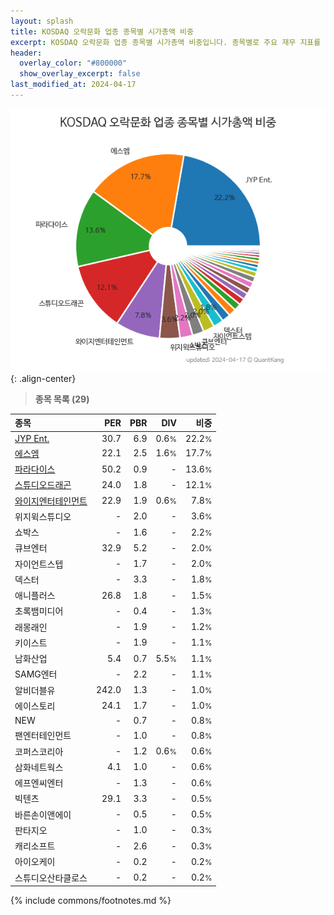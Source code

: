 ```yaml
---
layout: splash
title: KOSDAQ 오락문화 업종 종목별 시가총액 비중
excerpt: KOSDAQ 오락문화 업종 종목별 시가총액 비중입니다. 종목별로 주요 재무 지표를 함께 표시합니다.
header:
  overlay_color: "#800000"
  show_overlay_excerpt: false
last_modified_at: 2024-04-17
---
```



![KOSDAQ 오락문화 업종 종목별 시가총액 비중](/stats/sector/images/kosdaq_업종_오락문화_종목.png){: .align-center}


> **종목 목록 (29)**<a id="list"></a>

| **종목** | **PER** | **PBR** | **DIV** | **비중** |
| :------- | ------: | ------: | ------: | -------: |
| [JYP Ent.](/035900/) | 30.7 | 6.9 | 0.6<small>%</small> | 22.2<small>%</small> |
| [에스엠](/041510/) | 22.1 | 2.5 | 1.6<small>%</small> | 17.7<small>%</small> |
| [파라다이스](/034230/) | 50.2 | 0.9 | - | 13.6<small>%</small> |
| [스튜디오드래곤](/253450/) | 24.0 | 1.8 | - | 12.1<small>%</small> |
| [와이지엔터테인먼트](/122870/) | 22.9 | 1.9 | 0.6<small>%</small> | 7.8<small>%</small> |
| 위지윅스튜디오 | - | 2.0 | - | 3.6<small>%</small> |
| 쇼박스 | - | 1.6 | - | 2.2<small>%</small> |
| 큐브엔터 | 32.9 | 5.2 | - | 2.0<small>%</small> |
| 자이언트스텝 | - | 1.7 | - | 2.0<small>%</small> |
| 덱스터 | - | 3.3 | - | 1.8<small>%</small> |
| 애니플러스 | 26.8 | 1.8 | - | 1.5<small>%</small> |
| 초록뱀미디어 | - | 0.4 | - | 1.3<small>%</small> |
| 래몽래인 | - | 1.9 | - | 1.2<small>%</small> |
| 키이스트 | - | 1.9 | - | 1.1<small>%</small> |
| 남화산업 | 5.4 | 0.7 | 5.5<small>%</small> | 1.1<small>%</small> |
| SAMG엔터 | - | 2.2 | - | 1.1<small>%</small> |
| 알비더블유 | 242.0 | 1.3 | - | 1.0<small>%</small> |
| 에이스토리 | 24.1 | 1.7 | - | 1.0<small>%</small> |
| NEW | - | 0.7 | - | 0.8<small>%</small> |
| 팬엔터테인먼트 | - | 1.0 | - | 0.8<small>%</small> |
| 코퍼스코리아 | - | 1.2 | 0.6<small>%</small> | 0.6<small>%</small> |
| 삼화네트웍스 | 4.1 | 1.0 | - | 0.6<small>%</small> |
| 에프엔씨엔터 | - | 1.3 | - | 0.6<small>%</small> |
| 빅텐츠 | 29.1 | 3.3 | - | 0.5<small>%</small> |
| 바른손이앤에이 | - | 0.5 | - | 0.5<small>%</small> |
| 판타지오 | - | 1.0 | - | 0.3<small>%</small> |
| 캐리소프트 | - | 2.6 | - | 0.3<small>%</small> |
| 아이오케이 | - | 0.2 | - | 0.2<small>%</small> |
| 스튜디오산타클로스 | - | 0.2 | - | 0.2<small>%</small> |

{% include commons/footnotes.md %}